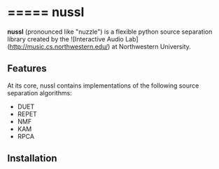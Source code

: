 =====
nussl
=====

**nussl** (pronounced like "nuzzle") is a flexible python source separation library
created by the ![Interactive Audio Lab] (http://music.cs.northwestern.edu/) at Northwestern University.


Features
--------

At its core, nussl contains implementations of the following source separation algorithms:
* DUET
* REPET
* NMF
* KAM
* RPCA

Installation
------------
``` $ pip install nussl (this doesn't work yet)
```

